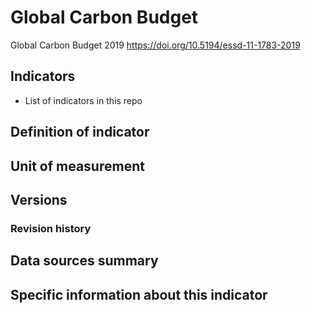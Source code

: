 # Global Carbon Budget

Global Carbon Budget 2019 https://doi.org/10.5194/essd-11-1783-2019

## Indicators

- List of indicators in this repo

## Definition of indicator


## Unit of measurement


## Versions


### Revision history


## Data sources summary


## Specific information about this indicator

